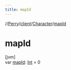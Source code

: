 ```yaml
---
title: mapId
---
```

//[Perry](../../../index.html)/[client](../index.html)/[Character](index.html)/[mapId](map-id.html)



# mapId



[jvm]\
var [mapId](map-id.html): [Int](https://kotlinlang.org/api/latest/jvm/stdlib/kotlin/-int/index.html) = 0





